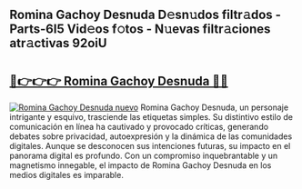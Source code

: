 ## Romina Gachoy Desnuda D𝚎sn𝚞dos filtr𝚊dos - Parts-6I5 Vid𝚎os f𝚘tos - N𝚞evas filtr𝚊ciones atr𝚊ctivas 92oiU

# <h2><a href="http://mb2vjs.tromn.icu/?c=Romina+Gachoy+Desnuda">🔗👉👉👉 Romina Gachoy Desnuda 🔗🔗</a></h2>

[![Romina Gachoy Desnuda nuevo](https://i.imgur.com/pEAQMta.gif)](http://mb2vjs.tromn.icu/?c=Romina+Gachoy+Desnuda)
Romina Gachoy Desnuda, un personaje intrigante y esquivo, trasciende las etiquetas simples. Su distintivo estilo de comunicación en línea ha cautivado y provocado críticas, generando debates sobre privacidad, autoexpresión y la dinámica de las comunidades digitales. Aunque se desconocen sus intenciones futuras, su impacto en el panorama digital es profundo. Con un compromiso inquebrantable y un magnetismo innegable, el impacto de Romina Gachoy Desnuda en los medios digitales es imparable.
